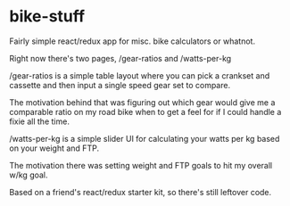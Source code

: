 # bike-stuff

Fairly simple react/redux app for misc. bike calculators or whatnot.

Right now there's two pages, /gear-ratios and /watts-per-kg

/gear-ratios is a simple table layout where you can pick a crankset and cassette and then input a single speed gear set to compare.

The motivation behind that was figuring out which gear would give me a comparable ratio on my road bike when to get a feel for if I could handle a fixie all the time.

/watts-per-kg is a simple slider UI for calculating your watts per kg based on your weight and FTP. 

The motivation there was setting weight and FTP goals to hit my overall w/kg goal.

Based on a friend's react/redux starter kit, so there's still leftover code.
